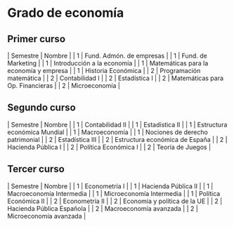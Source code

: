 Grado de economía
======

Primer curso
------
| Semestre  | Nombre |
|  1        | Fund. Admón. de empresas  |
|  1        | Fund. de Marketing        |
|  1        | Introducción a la economía |
|  1        | Matemáticas para la economía y empresa |
|  1        | Historia Económica |
|  2        | Programación matemática |
|  2        | Contabilidad I |
|  2        | Estadística I |
|  2        | Matemáticas para Op. Financieras |
|  2        | Microeconomía |

Segundo curso
------
| Semestre  | Nombre |
|  1        | Contabilidad II  |
|  1        | Estadística II        |
|  1        | Estructura económica Mundial |
|  1        | Macroeconomía |
|  1        | Nociones de derecho patrimonial |
|  2        | Estadística III |
|  2        | Estructura económica de España |
|  2        | Hacienda Pública I |
|  2        | Política Económica I |
|  2        | Teoría de Juegos |

Tercer curso
------
| Semestre  | Nombre |
|  1        | Econometría I |
|  1        | Hacienda Pública II |
|  1        | Macroeconomía Intermedia |
|  1        | Microeconomía Intermedia |
|  1        | Política Económica II |
|  2        | Econometría II |
|  2        | Economía y política de la UE |
|  2        | Hacienda Pública Española |
|  2        | Macroeconomía avanzada |
|  2        | Microeconomía avanzada |
